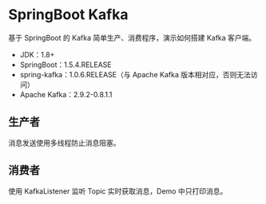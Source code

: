 # SpringBoot Kafka
基于 SpringBoot 的 Kafka 简单生产、消费程序，演示如何搭建 Kafka 客户端。

* JDK：1.8+
* SpringBoot：1.5.4.RELEASE
* spring-kafka：1.0.6.RELEASE（与 Apache Kafka 版本相对应，否则无法访问）
* Apache Kafka：2.9.2-0.8.1.1

## 生产者
消息发送使用多线程防止消息阻塞。

## 消费者
使用 KafkaListener 监听 Topic 实时获取消息，Demo 中只打印消息。
